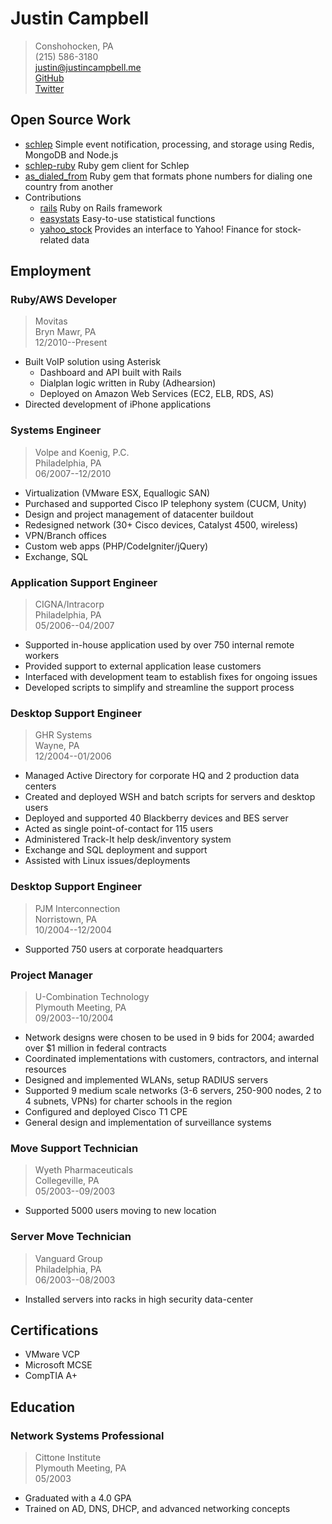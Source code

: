 # Justin Campbell
> Conshohocken, PA  
> (215) 586-3180  
> [justin@justincampbell.me](mailto:justin@justincampbell.me)  
> [GitHub](http://github.com/JustinCampbell)  
> [Twitter](http://twitter.com/JustinCampbell)

## Open Source Work
* [schlep](http://github.com/Movitas/schlep) Simple event notification, processing, and storage using Redis, MongoDB and Node.js
* [schlep-ruby](http://github.com/Movitas/schlep-ruby) Ruby gem client for Schlep
* [as_dialed_from](http://github.com/Movitas/as_dialed_from) Ruby gem that formats phone numbers for dialing one country from another
* Contributions
    * [rails](http://github.com/rails/rails) Ruby on Rails framework
    * [easystats](http://github.com/mgrigajtis/easystats) Easy-to-use statistical functions
    * [yahoo_stock](http://github.com/nas/yahoo_stock) Provides an interface to Yahoo! Finance for stock-related data

## Employment

### Ruby/AWS Developer
> Movitas  
> Bryn Mawr, PA  
> 12/2010--Present

* Built VoIP solution using Asterisk
    * Dashboard and API built with Rails
    * Dialplan logic written in Ruby (Adhearsion)
    * Deployed on Amazon Web Services (EC2, ELB, RDS, AS)
* Directed development of iPhone applications

### Systems Engineer
> Volpe and Koenig, P.C.  
> Philadelphia, PA  
> 06/2007--12/2010

* Virtualization (VMware ESX, Equallogic SAN)
* Purchased and supported Cisco IP telephony system (CUCM, Unity)
* Design and project management of datacenter buildout
* Redesigned network (30+ Cisco devices, Catalyst 4500, wireless)
* VPN/Branch offices
* Custom web apps (PHP/CodeIgniter/jQuery)
* Exchange, SQL

### Application Support Engineer
> CIGNA/Intracorp  
> Philadelphia, PA  
> 05/2006--04/2007

* Supported in-house application used by over 750 internal remote workers
* Provided support to external application lease customers
* Interfaced with development team to establish fixes for ongoing issues
* Developed scripts to simplify and streamline the support process

### Desktop Support Engineer
> GHR Systems  
> Wayne, PA  
> 12/2004--01/2006

* Managed Active Directory for corporate HQ and 2 production data centers
* Created and deployed WSH and batch scripts for servers and desktop users
* Deployed and supported 40 Blackberry devices and BES server
* Acted as single point-of-contact for 115 users
* Administered Track-It help desk/inventory system
* Exchange and SQL deployment and support
* Assisted with Linux issues/deployments

### Desktop Support Engineer
> PJM Interconnection  
> Norristown, PA  
> 10/2004--12/2004

* Supported 750 users at corporate headquarters

### Project Manager
> U-Combination Technology  
> Plymouth Meeting, PA  
> 09/2003--10/2004

* Network designs were chosen to be used in 9 bids for 2004; awarded over $1 million in federal contracts
* Coordinated implementations with customers, contractors, and internal resources
* Designed and implemented WLANs, setup RADIUS servers
* Supported 9 medium scale networks (3-6 servers, 250-900 nodes, 2 to 4 subnets, VPNs) for charter schools in the region
* Configured and deployed Cisco T1 CPE
* General design and implementation of surveillance systems

### Move Support Technician
> Wyeth Pharmaceuticals  
> Collegeville, PA  
> 05/2003--09/2003

* Supported 5000 users moving to new location

### Server Move Technician
> Vanguard Group  
> Philadelphia, PA  
> 06/2003--08/2003

* Installed servers into racks in high security data-center

##  Certifications

* VMware VCP
* Microsoft MCSE
* CompTIA A+

##  Education
### Network Systems Professional
> Cittone Institute  
> Plymouth Meeting, PA  
> 05/2003

* Graduated with a 4.0 GPA
* Trained on AD, DNS, DHCP, and advanced networking concepts